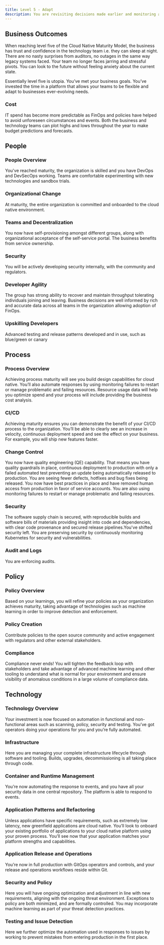 ```yaml
---
title: Level 5 - Adapt
description: You are revisiting decisions made earlier and monitoring applications and infrastructure for optimization.
---
```


## <i class="fas fa-building"></i> Business Outcomes

When reaching level five of the Cloud Native Maturity Model, the business has trust and confidence in the technology team i.e. they can sleep at night. There are no nasty surprises from auditors, no outages in the same way legacy systems faced. Your team no longer faces jarring and stressful pivots. You can look to the future without feeling anxiety about the current state.

Essentially level five is utopia. You’ve met your business goals. You’ve invested the time in a platform that allows your teams to be flexible and adapt to businesses ever-evolving needs.

### Cost

IT spend has become more predictable as FinOps and policies have helped to avoid unforeseen circumstances and events. Both the business and technology teams can plot highs and lows throughout the year to make budget predictions and forecasts.

## <i class="fas fa-users"></i> People

### People Overview

You've reached maturity, the organization is skilled and you have DevOps and DevSecOps working. Teams are comfortable experimenting with new technologies and sandbox trials.

### Organizational Change

At maturity, the entire organization is committed and onboarded to the cloud native environment.

### Teams and Decentralization

You now have self-provisioning amongst different groups, along with organizational acceptance of the self-service portal. The business benefits from service ownership.

### Security

You will be actively developing security internally, with the community and regulators.

### Developer Agility
The group has strong ability to recover and maintain throughput tolerating individuals joining and leaving. Business decisions are well informed by rich and accurate data across all teams in the organization allowing adoption of FinOps.

### Upskilling Developers

Advanced testing and release patterns developed and in use, such as blue/green or canary

## <i class="fas fa-cogs"></i> Process

### Process Overview

Achieving process maturity will see you build design capabilities for cloud native. You’ll also automate responses by using monitoring failures to restart or manage problematic and failing resources. Resource usage data will help you optimize spend and your process will include providing the business cost analysis.

### CI/CD

Achieving maturity ensures you can demonstrate the benefit of your CI/CD process to the organization. You’ll be able to clearly see an increase in velocity, continuous deployment speed and see the effect on your business. For example, you will ship new features faster.

### Change Control
You now have quality engineering (QE) capability. That means you have quality guardrails in place, continuous deployment to production with only a failed automated test preventing an update being automatically released to production. You are seeing fewer defects, hotfixes and bug fixes being released. You now have best practices in place and have removed human access from production in favor of service accounts. You are also using monitoring failures to restart or manage problematic and failing resources.

### Security
The software supply chain is secured, with reproducible builds and software bills of materials providing insight into code and dependencies, with clear code provenance and secured release pipelines.You've shifted security left. You are preserving security by continuously monitoring Kubernetes for security and vulnerabilities.

### Audit and Logs
You are enforcing audits.

## <i class="fas fa-edit"></i> Policy

### Policy Overview

Based on your learnings, you will refine your policies as your organization achieves maturity, taking advantage of technologies such as machine learning in order to improve detection and enforcement.

### Policy Creation

Contribute policies to the open source community and active engagement with regulators and other external stakeholders.

### Compliance

Compliance never ends! You will tighten the feedback loop with stakeholders and take advantage of advanced machine learning and other tooling to understand what is normal for your environment and ensure visibility of anomalous conditions in a large volume of compliance data.

## <i class="fas fa-server"></i> Technology

### Technology Overview

Your investment is now focused on automation in functional and non-functional areas such as scanning, policy, security and testing. You’ve got operators doing your operations for you and you’re fully automated.

### Infrastructure

Here you are managing your complete infrastructure lifecycle through software and tooling. Builds, upgrades, decommissioning is all taking place through code.

### Container and Runtime Management

You’re now automating the response to events, and you have all your security data in one central repository. The platform is able to respond to events.

### Application Patterns and Refactoring

Unless applications have specific requirements, such as extremely low latency, new greenfield applications are cloud native. You’ll look to onboard your existing portfolio of applications to your cloud native platform using your proven process. You’ll see now that your application matches your platform strengths and capabilities.

### Application Release and Operations

You’re now in full production with GitOps operators and controls, and your release and operations workflows reside within Git.

### Security and Policy

Here you will have ongoing optimization and adjustment in line with new requirements, aligning with the ongoing threat environment. Exceptions to policy are both minimized, and are formally controlled. You may incorporate machine learning as part of your threat detection practices.

### Testing and Issue Detection

Here we further optimize the automation used in responses to issues by working to prevent mistakes from entering production in the first place.
